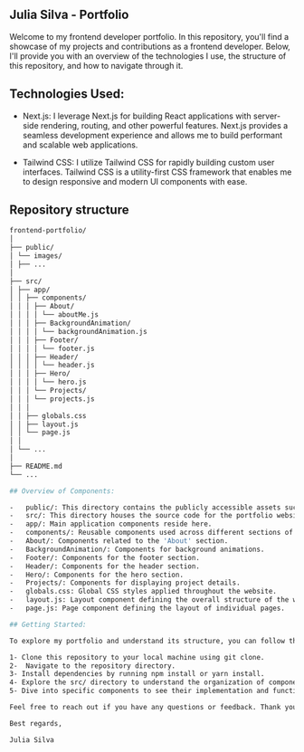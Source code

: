 ## Julia Silva - Portfolio

Welcome to my frontend developer portfolio. In this repository, you'll find a showcase of my projects and contributions as a frontend developer. Below, I'll provide you with an overview of the technologies I use, the structure of this repository, and how to navigate through it.

## Technologies Used:

-   Next.js: I leverage Next.js for building React applications with server-side rendering, routing, and other powerful features. Next.js provides a seamless development experience and allows me to build performant and scalable web applications.

-   Tailwind CSS: I utilize Tailwind CSS for rapidly building custom user interfaces. Tailwind CSS is a utility-first CSS framework that enables me to design responsive and modern UI components with ease.

## Repository structure

```bash
frontend-portfolio/
│
├── public/
│ └── images/
│ ├── ...
│
├── src/
│ ├── app/
│ │ ├── components/
│ │ │ ├── About/
│ │ │ │ └── aboutMe.js
│ │ │ ├── BackgroundAnimation/
│ │ │ │ └── backgroundAnimation.js
│ │ │ ├── Footer/
│ │ │ │ └── footer.js
│ │ │ ├── Header/
│ │ │ │ └── header.js
│ │ │ ├── Hero/
│ │ │ │ └── hero.js
│ │ │ └── Projects/
│ │ │ └── projects.js
│ │ │
│ │ ├── globals.css
│ │ ├── layout.js
│ │ └── page.js
│ │
│ └── ...
│
├── README.md
└── ...

## Overview of Components:

-   public/: This directory contains the publicly accessible assets such as images used in the portfolio.
-   src/: This directory houses the source code for the portfolio website.
-   app/: Main application components reside here.
-   components/: Reusable components used across different sections of the website.
-   About/: Components related to the 'About' section.
-   BackgroundAnimation/: Components for background animations.
-   Footer/: Components for the footer section.
-   Header/: Components for the header section.
-   Hero/: Components for the hero section.
-   Projects/: Components for displaying project details.
-   globals.css: Global CSS styles applied throughout the website.
-   layout.js: Layout component defining the overall structure of the website.
-   page.js: Page component defining the layout of individual pages.

## Getting Started:

To explore my portfolio and understand its structure, you can follow these steps:

1- Clone this repository to your local machine using git clone.
2-  Navigate to the repository directory.
3- Install dependencies by running npm install or yarn install.
4- Explore the src/ directory to understand the organization of components and pages.
5- Dive into specific components to see their implementation and functionality.

Feel free to reach out if you have any questions or feedback. Thank you for visiting my portfolio!

Best regards,

Julia Silva
```
